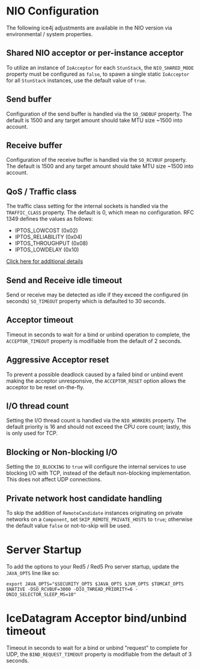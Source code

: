 # NIO Configuration

The following ice4j adjustments are available in the NIO version via environmental / system properties.

## Shared NIO acceptor or per-instance acceptor

To utilize an instance of `IoAcceptor` for each `StunStack`, the `NIO_SHARED_MODE` property must be configured as `false`, to spawn a single static `IoAcceptor` for all `StunStack` instances, use the default value of `true`.

## Send buffer

Configuration of the send buffer is handled via the `SO_SNDBUF` property. The default is 1500 and any target amount should take MTU size ~1500 into account.

## Receive buffer

Configuration of the receive buffer is handled via the `SO_RCVBUF` property. The default is 1500 and any target amount should take MTU size ~1500 into account.

## QoS / Traffic class

The traffic class setting for the internal sockets is handled via the `TRAFFIC_CLASS` property. The default is 0, which mean no configuration. RFC 1349 defines the values as follows:
 * IPTOS_LOWCOST (0x02)
 * IPTOS_RELIABILITY (0x04)
 * IPTOS_THROUGHPUT (0x08)
 * IPTOS_LOWDELAY (0x10)

[Click here for additional details](https://docs.oracle.com/javase/8/docs/api/java/net/Socket.html#setTrafficClass-int-)

## Send and Receive idle timeout

Send or receive may be detected as idle if they exceed the configured (in seconds) `SO_TIMEOUT` property which is defaulted to 30 seconds.

## Acceptor timeout

Timeout in seconds to wait for a bind or unbind operation to complete, the `ACCEPTOR_TIMEOUT` property is modifiable from the default of 2 seconds.

## Aggressive Acceptor reset

To prevent a possible deadlock caused by a failed bind or unbind event making the acceptor unresponsive, the `ACCEPTOR_RESET` option allows the acceptor to be reset on-the-fly.

## I/O thread count

Setting the I/O thread count is handled via the `NIO_WORKERS` property. The default priority is 16 and should not exceed the CPU core count; lastly, this is only used for TCP.

## Blocking or Non-blocking I/O

Setting the `IO_BLOCKING` to `true` will configure the internal services to use blocking I/O with TCP, instead of the default non-blocking implementation. This does not affect UDP connections.

## Private network host candidate handling

To skip the addition of `RemoteCandidate` instances originating on private networks on a `Component`, set `SKIP_REMOTE_PRIVATE_HOSTS` to `true`; otherwise the default value `false` or not-to-skip will be used.

# Server Startup

To add the options to your Red5 / Red5 Pro server startup, update the `JAVA_OPTS` line like so:

```
export JAVA_OPTS="$SECURITY_OPTS $JAVA_OPTS $JVM_OPTS $TOMCAT_OPTS $NATIVE -DSO_RCVBUF=3000 -DIO_THREAD_PRIORITY=6 -DNIO_SELECTOR_SLEEP_MS=10"
```

# IceDatagram Acceptor bind/unbind timeout

Timeout in seconds to wait for a bind or unbind "request" to complete for UDP, the `BIND_REQUEST_TIMEOUT` property is modifiable from the default of 3 seconds.
